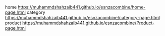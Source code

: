 home https://muhammdshahzaib441.github.io/esnzacombine/home-page.html
category https://muhammdshahzaib441.github.io/esnzacombine/category-page.html
product https://muhammdshahzaib441.github.io/esnzacombine/Product-page.html
